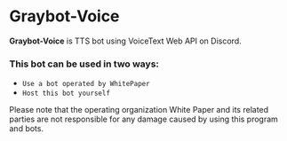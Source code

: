 # Graybot-Voice

**Graybot-Voice** is TTS bot using VoiceText Web API on Discord.

### This bot can be used in two ways: 
- `Use a bot operated by WhitePaper`  
- `Host this bot yourself`

Please note that the operating organization White Paper and its related parties are not responsible for any damage caused by using this program and bots.
